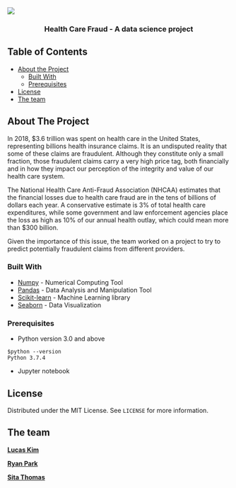 <!-- PROJECT -->
<a>
  <img src="https://encrypted-tbn0.gstatic.com/images?q=tbn%3AANd9GcQ9_u2kyLCO_7FNxiC3s2pO2q-iwuWxj6LDiA&usqp=CAU">
</a>
<h3 align="center">Health Care Fraud - A data science project</h3>

<!-- TABLE OF CONTENTS -->
## Table of Contents

* [About the Project](#about-the-project)
  * [Built With](#built-with)
  * [Prerequisites](#prerequisites)
* [License](#license)
* [The team](#team)


<!-- ABOUT THE PROJECT -->
## About The Project  <a name = "about-the-project"></a>

In 2018, $3.6 trillion was spent on health care in the United States, representing billions health insurance claims. It is an undisputed reality that some of these claims are fraudulent. Although they constitute only a small fraction, those fraudulent claims carry a very high price tag, both financially and in how they impact our perception of the integrity and value of our health care system.

The National Health Care Anti-Fraud Association (NHCAA) estimates that the financial losses due to health care fraud are in the tens of billions of dollars each year. A conservative estimate is 3% of total health care expenditures, while some government and law enforcement agencies place the loss as high as 10% of our annual health outlay, which could mean more than $300 billion.

Given the importance of this issue, the team worked on a project to try to predict potentially fraudulent claims from different providers.

### Built With <a name = "built-with"></a>
- [Numpy](https://numpy.org/) - Numerical Computing Tool
- [Pandas](https://pandas.pydata.org/) - Data Analysis and Manipulation Tool
- [Scikit-learn](https://scikit-learn.org/stable/) - Machine Learning library
- [Seaborn](https://seaborn.pydata.org/) - Data Visualization

### Prerequisites <a name = "prerequisites"></a>
- Python version 3.0 and above
```
$python --version
Python 3.7.4
```
- Jupyter notebook


<!-- LICENSE -->
## License <a name = "license"></a>

Distributed under the MIT License. See `LICENSE` for more information.


<!-- CONTACT -->
## The team <a name = "team"></a>
[**Lucas Kim**](https://github.com/kiml1)

[**Ryan Park**](https://github.com/ryanhpark)

[**Sita Thomas**](https://github.com/sitathomas)

